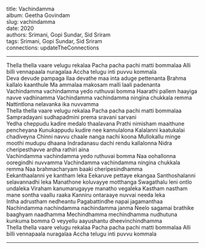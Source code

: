 title: Vachindamma  
album: Geetha Govindam  
slug: vachindamma  
date: 2020  
authors: Srimani, Gopi Sundar, Sid Sriram  
tags: Srimani, Gopi Sundar, Sid Sriram  
connections: updateTheConnections  

------------

Thella thella vaare velugu rekalaa Pacha pacha pachi matti bommalaa Alli billi vennapaala nuragalaa Accha telugu inti puvvu kommala  
Deva devude pampaga Ilaa devathe maa inta aduge pettenanta Brahma kallalo kaanthule Ma ammalaa makosam malli laali padenanta  
Vachindamma vachindamma yedo ruthuvai bomma Haarathi pallem haayiga navve vadhinamma Vachindamma vachindamma ningina chukkala remma Nattintlona nelavanka ika nuvvamma  
Thella thella vaare velugu rekalaa Pacha pacha pachi matti bommalaa  
Sampradayani sudhapadmini prema sravani sarvani  
Yedha cheppudu kadire medalo thaalavana Prathi nimisham maaithune pencheyana Kunukappudu kudire nee kannulalona Kalalanni kaatukalai chadiveyna Chinni navvu chaale nanga nachi koona Mullokallu minge moothi mudupu dhaana Indradanasu dachi rendu kallalonna Nidra cheripesthavve ardha rathiri aina  
Vachindamma vachindamma yedo ruthuvai bomma Naa oohallonna ooregindhi nuvvamma Vachindamma vachindamma ningina chukkala remma Naa brahmacharyam baaki cheripesindhamma  
Eekanthaalanni ye kantham leka Eekaruve pettaye ekangaa Santhoshalanni selavannadhi leka Manathone koluvayye motthanga Swagathalu leni ontlo undaleka Viraham kanumarugayye manatho vegaleka Kastham nastham mane sontha vaallu raaka Kanniru ontaraaye nuvvai needa leka  
Intha adrustham nedheantu Pagabattindhe napai jagamanthaa  
Nachindamma nachindamma nachindamma janma Neelo sagamai brathike baaghyam naadhamma Mechindhamma mechindhamma nudhutuna kunkuma bomma O veyyellu aayushantu dheevinchindhamma  
Thella thella vaare velugu rekalaa Pacha pacha pachi matti bommalaa Alli billi vennapaala nuragalaa Accha telugu inti puvvu kommala  


------------
